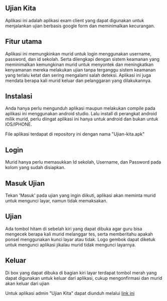 ## Ujian Kita
Aplikasi ini adalah aplikasi exam client yang dapat digunakan untuk menjalankan ujian berbasis google form dan meminimalkan kecurangan.

## Fitur utama
Aplikasi ini memungkinkan murid untuk login menggunakan username, password, dan id sekolah. Serta dilengkapi dengan sistem keamanan yang meminimalkan kemungkinan murid 
untuk menyontek dan meningkatkan kenyamanan mereka melakukan ujian tanpa terganggu sistem keamanan yang terlalu ketat dan sering mengalami salah deteksi. Aplikasi ini juga mendata berapa kali
murid keluar dan pelanggaran yang dilakukannya.

## Instalasi
Anda hanya perlu mengunduh aplikasi maupun melakukan compile pada aplikasi ini menggunakan android studio. Lalu install di perangkat android milik murid, perlu diingat aplikasi ini hanya untuk android dan bukan untuk IOS/IPHONE.

File aplikasi terdapat di repository ini dengan nama "Ujian-kita.apk"
## Login
Murid hanya perlu memasukkan Id sekolah, Username, dan Password pada kolom yang sudah disiapkan.

## Masuk Ujian
Tekan 'Masuk' pada ujian yang ingin diikuti, aplikasi akan meminta murid untuk mengunci layar, namun tidak memaksakan.

## Ujian
Ada tombol hitam di sebelah kiri yang dapat dibuka agar guru bisa mengecek berapa kali murid melanggar tes, serta memberitahu apakah ponsel menggunakan kunci layar atau tidak.
 Logo gembok dapat diketuk untuk mengunci aplikasi jikalau murid tidak mengunci layarnya.

## Keluar
Di box yang dapat dibuka di bagian kiri layar terdapat tombol merah yang dapat digunakan untuk keluar dari aplikasi, cukup mengonfirmasi dan murid akan keluar dari ujian

Untuk aplikasi admin "Ujian Kita" dapat diunduh melalui [link ini](https://github.com/muhammadzaini213/Admin-Ujian-Kita)

